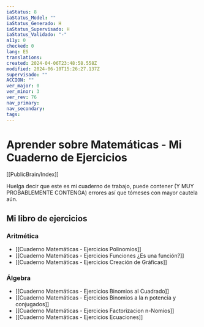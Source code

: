 ```yaml
---
iaStatus: 8
iaStatus_Model: ""
iaStatus_Generado: H
iaStatus_Supervisado: H
iaStatus_Validado: "-"
a11y: 0
checked: 0
lang: ES
translations: 
created: 2024-04-06T23:48:58.558Z
modified: 2024-06-10T15:26:27.137Z
supervisado: ""
ACCION: ""
ver_major: 0
ver_minor: 3
ver_rev: 76
nav_primary: 
nav_secondary: 
tags:
---
```

# Aprender sobre Matemáticas - Mi Cuaderno de Ejercicios

[[PublicBrain/Index]]

Huelga decir que este es mi cuaderno de trabajo, puede contener (Y MUY PROBABLEMENTE CONTENGA) errores así que tómeses con mayor cautela aún.
## Mi libro de ejercicios
### Aritmética

* [[Cuaderno Matemáticas - Ejercicios Polinomios]]
* [[Cuaderno Matemáticas - Ejercicios Funciones ¿Es una función?]]
* [[Cuaderno Matemáticas - Ejercicios Creación de Gráficas]]

### Álgebra

* [[Cuaderno Matemáticas - Ejercicios Binomios al Cuadrado]]
* [[Cuaderno Matemáticas - Ejercicios Binomios a la n potencia y conjugados]]
* [[Cuaderno Matemáticas - Ejercicios Factorizacion n-Nomios]]
* [[Cuaderno Matemáticas - Ejercicios Ecuaciones]]





